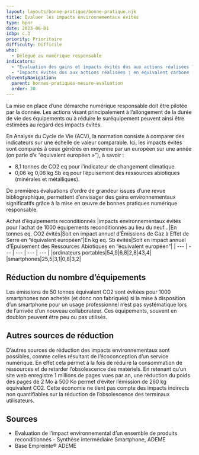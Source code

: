 ```yaml
---
layout: layouts/bonne-pratique/bonne-pratique.njk
title: Evaluer les impacts environnementaux évités
type: bpnr
date: 2023-06-01
idbp: c.3
priority: Prioritaire
difficulty: Difficile
who:
  - Délégué au numérique responsable
indicators:
  - "Évaluation des gains et impacts évités dus aux actions réalisées ? OUI/NON"
  - "Impacts évités dus aux actions réalisées : en équivalent carbone (T eq CO2) et en équivalent épuisement de ressources abiotiques (kg eq Sb)"
eleventyNavigation:
  parent: bonnes-pratiques-mesure-evaluation
  order: 30
---
```


La mise en place d’une démarche numérique responsable doit être pilotée par la donnée. Les actions visant principalement à l’allongement de la durée de vie des équipements ou à réduire le suréquipement peuvent ainsi être estimées au regard des impacts évités.

En Analyse du Cycle de Vie (ACV), la normation consiste à comparer des indicateurs sur une échelle de valeur comparable. Ici, les impacts évités sont comparés à ceux générés en moyenne par un européen sur une année (on parle d’« “équivalent européen »”), à savoir : 
*	8,1 tonnes de CO2 eq pour l’indicateur de changement climatique.
*	0,06 kg 0,06 kg Sb eq pour l’épuisement des ressources abiotiques (minérales et métalliques).

De premières évaluations d’ordre de grandeur issues d’une revue bibliographique, permettent d’envisager des gains environnementaux significatifs grâce à la mise en œuvre de bonnes pratiques numérique responsable.

Achat d’équipements reconditionnés
|impacts environnementaux évités pour l’achat de 1000 équipements reconditionnés au lieu du neuf…|En tonnes eq. CO2 évités|Soit en impact annuel d’Émissions de Gaz à Effet de Serre en “équivalent européen”|En kg eq. Sb évités|Soit en impact annuel d’Épuisement des Ressources Abiotiques en “équivalent européen”|
| --- | --- | --- | --- | --- |
|ordinateurs portables|54,9|6,8|2,8|43,4|
|smartphones|25,5|3,1|0,8|3,2|


## Réduction du nombre d’équipements
Les émissions de 50 tonnes équivalent CO2 sont évitées pour 1000 smartphones non achetés (et donc non fabriqués) si la mise à disposition d’un smartphone pour un usage professionnel n’est pas systématique lors de l’arrivée d’un nouveau collaborateur. Ces équipements, souvent en doublon peuvent être peu ou pas utilisés. 

## Autres sources de réduction
D’autres sources de réduction des impacts environnementaux sont possibles, comme celles résultant de l’écoconception d’un service numérique. En effet cela permet à la fois de réduire la consommation de ressources et de retarder l’obsolescence des matériels. En retenant qu’un site web enregistre 1 millions de pages vues par an, une réduction du poids des pages de 2 Mo à 500 Ko permet d’éviter l’émission de 260 kg équivalent CO2. Cette économie ne tient pas compte des impacts indirects non quantifiables sur la réduction de l’obsolescence des terminaux utilisateurs.

## Sources
*	Evaluation de l’impact environnemental d’un ensemble de produits reconditionnés - Synthèse intermédiaire Smartphone, ADEME
*	Base Empreinte® ADEME



